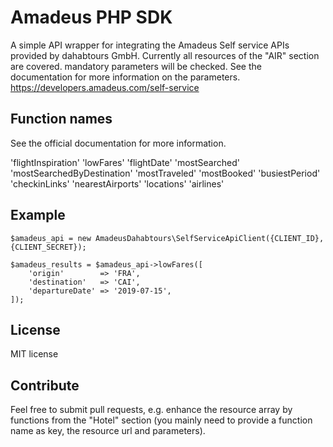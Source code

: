 # Amadeus PHP SDK

A simple API wrapper for integrating the Amadeus Self service APIs provided by dahabtours GmbH.
Currently all resources of the "AIR" section are covered.
mandatory parameters will be checked. 
See the documentation for more information on the parameters.
https://developers.amadeus.com/self-service

## Function names

See the official documentation for more information.

'flightInspiration'
'lowFares'
'flightDate'
'mostSearched'
'mostSearchedByDestination'
'mostTraveled'
'mostBooked'
'busiestPeriod'
'checkinLinks'
'nearestAirports'
'locations'
'airlines'


## Example

```
$amadeus_api = new AmadeusDahabtours\SelfServiceApiClient({CLIENT_ID}, {CLIENT_SECRET});

$amadeus_results = $amadeus_api->lowFares([
    'origin'        => 'FRA',
    'destination'   => 'CAI',
    'departureDate' => '2019-07-15',
]);
```

## License

MIT license

## Contribute

Feel free to submit pull requests, e.g. enhance the resource array by functions from the "Hotel" section (you mainly need to provide a function name as key, the resource url and parameters).
